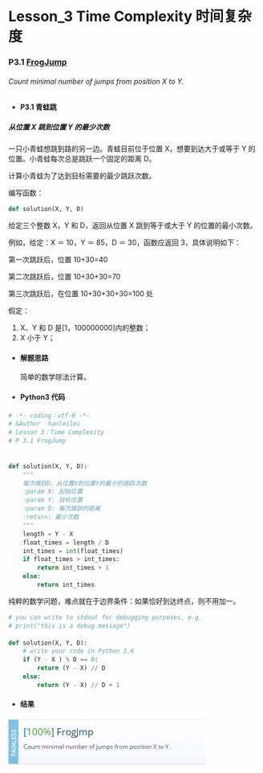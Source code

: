 # Lesson_3 Time Complexity 时间复杂度

### P3.1 [FrogJump](https://app.codility.com/programmers/lessons/3-time_complexity/frog_jmp/)

###### Count minimal number of jumps from position X to Y.

- #### P3.1 青蛙跳

##### 从位置 X 跳到位置 Y 的最少次数

一只小青蛙想跳到路的另一边。青蛙目前位于位置 X，想要到达大于或等于 Y 的位置。小青蛙每次总是跳跃一个固定的距离 D。

计算小青蛙为了达到目标需要的最少跳跃次数。

编写函数：

```python
def solution(X, Y, D)
```

给定三个整数 X，Y 和 D，返回从位置 X 跳到等于或大于 Y 的位置的最小次数。

例如，给定：X ＝ 10，Y ＝ 85，D ＝ 30，函数应返回 3，具体说明如下：

第一次跳跃后，位置 10+30=40

第二次跳跃后，位置 10+30+30=70

第三次跳跃后，在位置 10+30+30+30=100 处

假定：

1. X、Y 和 D 是[1，100000000]内的整数；
2. X 小于 Y；

- #### 解题思路

  简单的数学除法计算。

- #### Python3 代码

```python
# -*- coding：utf-8 -*-
# &Author  hanleilei
# Lesson 3：Time Complexity
# P 3.1 FrogJump


def solution(X, Y, D):
    """
    每次跳跃D，从位置X到位置Y的最少的跳跃次数
    :param X: 起始位置
    :param Y: 目标位置
    :param D: 每次跳跃的距离
    :return: 最少次数
    """
    length = Y - X
    float_times = length / D
    int_times = int(float_times)
    if float_times > int_times:
        return int_times + 1
    else:
        return int_times

```

纯粹的数学问题，难点就在于边界条件：如果恰好到达终点，则不用加一。

```python
# you can write to stdout for debugging purposes, e.g.
# print("this is a debug message")

def solution(X, Y, D):
    # write your code in Python 3.6
    if (Y - X ) % D == 0:
        return (Y - X) // D
    else:
        return (Y - X) // D + 1
```

- #### 结果

![image](https://github.com/hanleilei/codility_lession/blob/master/L3_Time%20Complexity/3.1.png)
